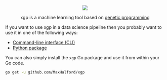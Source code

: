 <div align="center">
  <!-- Logo -->
  <img src="https://docs.google.com/drawings/d/e/2PACX-1vSLdt85rEf3SQUBkpuWfXOclyUY7rdZ7RBoTuNIyCc3-liSpurbL3i7QfrzWBFr2LfwTfoAf_1i4Qwe/pub?w=378&h=223"/>
  <p>xgp is a machine learning tool based on <a href="https://www.wikiwand.com/en/Genetic_programming">genetic programming</a></p>
</div>


If you want to use xgp in a data science pipeline then you probably want to use it in one of the following ways:

- [Command-line interface (CLI)](cmd/README.md)
- [Python package](python-package/README.md)

You can also simply install the `xgp` Go package and use it from within your Go code.

```sh
go get -u github.com/MaxHalford/xgp
```

